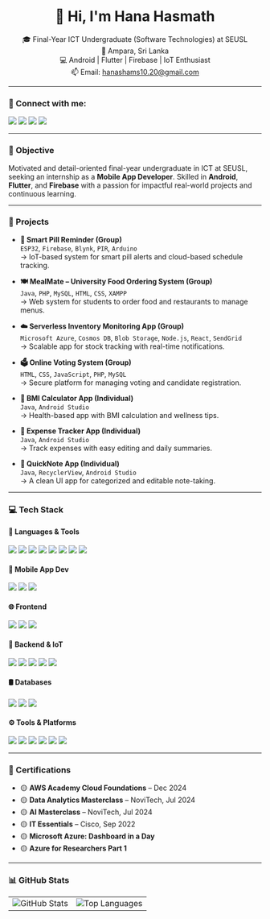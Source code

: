 <h1 align="center">👋 Hi, I'm Hana Hasmath</h1>

<p align="center">
🎓 Final-Year ICT Undergraduate (Software Technologies) at SEUSL  
<br>📍 Ampara, Sri Lanka  
<br>💻 Android | Flutter | Firebase | IoT Enthusiast  
<br>📫 Email: <a href="mailto:hanashams10.20@gmail.com">hanashams10.20@gmail.com</a>  
</p>

---

### 📲 Connect with me:

<p align="left">
  <a href="https://www.linkedin.com/in/hana-shams-a61a10229" target="_blank"><img src="https://img.shields.io/badge/LinkedIn-0A66C2?style=for-the-badge&logo=linkedin&logoColor=white"/></a>
  <a href="mailto:hanashams10.20@gmail.com"><img src="https://img.shields.io/badge/Gmail-D14836?style=for-the-badge&logo=gmail&logoColor=white"/></a>
  <a href="https://www.instagram.com/" target="_blank"><img src="https://img.shields.io/badge/Instagram-E4405F?style=for-the-badge&logo=instagram&logoColor=white"/></a>
  <a href="https://t.me/yourtelegram" target="_blank"><img src="https://img.shields.io/badge/Telegram-2CA5E0?style=for-the-badge&logo=telegram&logoColor=white"/></a>
</p>

---

### 🚀 Objective

Motivated and detail-oriented final-year undergraduate in ICT at SEUSL, seeking an internship as a **Mobile App Developer**. Skilled in **Android**, **Flutter**, and **Firebase** with a passion for impactful real-world projects and continuous learning.

---

### 💼 Projects

- **🔔 Smart Pill Reminder (Group)**  
  `ESP32`, `Firebase`, `Blynk`, `PIR`, `Arduino`  
  → IoT-based system for smart pill alerts and cloud-based schedule tracking.

- **🍽️ MealMate – University Food Ordering System (Group)**  
  `Java`, `PHP`, `MySQL`, `HTML`, `CSS`, `XAMPP`  
  → Web system for students to order food and restaurants to manage menus.

- **☁️ Serverless Inventory Monitoring App (Group)**  
  `Microsoft Azure`, `Cosmos DB`, `Blob Storage`, `Node.js`, `React`, `SendGrid`  
  → Scalable app for stock tracking with real-time notifications.

- **🗳️ Online Voting System (Group)**  
  `HTML`, `CSS`, `JavaScript`, `PHP`, `MySQL`  
  → Secure platform for managing voting and candidate registration.

- **📱 BMI Calculator App (Individual)**  
  `Java`, `Android Studio`  
  → Health-based app with BMI calculation and wellness tips.

- **💸 Expense Tracker App (Individual)**  
  `Java`, `Android Studio`  
  → Track expenses with easy editing and daily summaries.

- **📝 QuickNote App (Individual)**  
  `Java`, `RecyclerView`, `Android Studio`  
  → A clean UI app for categorized and editable note-taking.

---

### 💻 Tech Stack

#### 🚀 Languages & Tools
<p>
  <img src="https://img.shields.io/badge/HTML5-E34F26?style=for-the-badge&logo=html5&logoColor=white"/>
  <img src="https://img.shields.io/badge/CSS3-1572B6?style=for-the-badge&logo=css3&logoColor=white"/>
  <img src="https://img.shields.io/badge/JavaScript-F7DF1E?style=for-the-badge&logo=javascript&logoColor=black"/>
  <img src="https://img.shields.io/badge/PHP-777BB4?style=for-the-badge&logo=php&logoColor=white"/>
  <img src="https://img.shields.io/badge/Java-ED8B00?style=for-the-badge&logo=java&logoColor=white"/>
  <img src="https://img.shields.io/badge/C%20Language-A8B9CC?style=for-the-badge&logo=c&logoColor=white"/>
  <img src="https://img.shields.io/badge/C++-00599C?style=for-the-badge&logo=c%2B%2B&logoColor=white"/>
  <img src="https://img.shields.io/badge/Python-3776AB?style=for-the-badge&logo=python&logoColor=white"/>
</p>

#### 📱 Mobile App Dev
<p>
  <img src="https://img.shields.io/badge/Android_Studio-3DDC84?style=for-the-badge&logo=android-studio&logoColor=white"/>
  <img src="https://img.shields.io/badge/Flutter-02569B?style=for-the-badge&logo=flutter&logoColor=white"/>
  <img src="https://img.shields.io/badge/Firebase-FFCA28?style=for-the-badge&logo=firebase&logoColor=black"/>
</p>

#### 🌐 Frontend
<p>
  <img src="https://img.shields.io/badge/Bootstrap-7952B3?style=for-the-badge&logo=bootstrap&logoColor=white"/>
  <img src="https://img.shields.io/badge/React-61DAFB?style=for-the-badge&logo=react&logoColor=black"/>
  <img src="https://img.shields.io/badge/Angular-DD0031?style=for-the-badge&logo=angular&logoColor=white"/>
</p>

#### 🔧 Backend & IoT
<p>
  <img src="https://img.shields.io/badge/Node.js-339933?style=for-the-badge&logo=nodedotjs&logoColor=white"/>
  <img src="https://img.shields.io/badge/Laravel-F9322C?style=for-the-badge&logo=laravel&logoColor=white"/>
  <img src="https://img.shields.io/badge/.NET-512BD4?style=for-the-badge&logo=dotnet&logoColor=white"/>
  <img src="https://img.shields.io/badge/Arduino-00979D?style=for-the-badge&logo=arduino&logoColor=white"/>
  <img src="https://img.shields.io/badge/Blynk-18B6F6?style=for-the-badge&logo=blynk&logoColor=white"/>
</p>

#### 🛢️ Databases
<p>
  <img src="https://img.shields.io/badge/Firebase_DB-FFA611?style=for-the-badge&logo=firebase&logoColor=white"/>
  <img src="https://img.shields.io/badge/MySQL-00758F?style=for-the-badge&logo=mysql&logoColor=white"/>
  <img src="https://img.shields.io/badge/MongoDB-47A248?style=for-the-badge&logo=mongodb&logoColor=white"/>
</p>

#### ⚙️ Tools & Platforms
<p>
  <img src="https://img.shields.io/badge/Git-F05032?style=for-the-badge&logo=git&logoColor=white"/>
  <img src="https://img.shields.io/badge/GitHub-181717?style=for-the-badge&logo=github&logoColor=white"/>
  <img src="https://img.shields.io/badge/VS_Code-007ACC?style=for-the-badge&logo=visual-studio-code&logoColor=white"/>
  <img src="https://img.shields.io/badge/Android_Studio-3DDC84?style=for-the-badge&logo=android-studio&logoColor=white"/>
  <img src="https://img.shields.io/badge/Azure-0078D4?style=for-the-badge&logo=microsoft-azure&logoColor=white"/>
  <img src="https://img.shields.io/badge/AWS-232F3E?style=for-the-badge&logo=amazon-aws&logoColor=white"/>
</p>

---

### 📜 Certifications

- 🟡 **AWS Academy Cloud Foundations** – Dec 2024  
- 🟡 **Data Analytics Masterclass** – NoviTech, Jul 2024  
- 🟡 **AI Masterclass** – NoviTech, Jul 2024  
- 🟡 **IT Essentials** – Cisco, Sep 2022  
- 🟡 **Microsoft Azure: Dashboard in a Day**  
- 🟡 **Azure for Researchers Part 1**

---

### 📊 GitHub Stats

<table align="center">
  <tr>
    <td>
      <img src="https://github-readme-stats.vercel.app/api?username=HanaShams&show_icons=true&theme=tokyonight" alt="GitHub Stats" />
    </td>
    <td>
      <img src="https://github-readme-stats.vercel.app/api/top-langs/?username=HanaShams&layout=compact&theme=tokyonight" alt="Top Languages" />
    </td>
  </tr>
</table>


